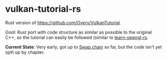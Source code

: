 # vulkan-tutorial-rs
Rust version of https://github.com/Overv/VulkanTutorial.

*Goal*: Rust port with code structure as similar as possible to the original C++, so the tutorial can easily be followed (similar to [learn-opengl-rs](https://github.com/bwasty/learn-opengl-rs).

**Current State**: Very early, got up to [Swap chain](https://vulkan-tutorial.com/Drawing_a_triangle/Presentation/Swap_chain) so far, but the code isn't yet split up by chapter.
